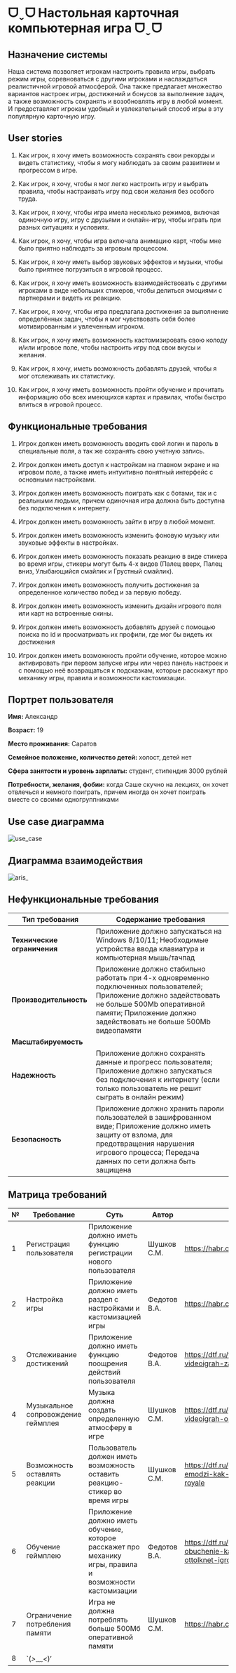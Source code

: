 # ᗜˬᗜ Настольная карточная компьютерная игра ᗜˬᗜ
## Назначение системы
Наша система позволяет игрокам настроить правила игры, выбрать режим игры, соревноваться с другими игроками и наслаждаться реалистичной игровой атмосферой. Она также предлагает множество вариантов настроек игры, достижений и бонусов за выполнение задач, а также возможность сохранять и возобновлять игру в любой момент. И предоставляет игрокам удобный и увлекательный способ игры в эту популярную карточную игру.

## User stories
1. Как игрок, я хочу иметь возможность сохранять свои рекорды и видеть статистику, чтобы я могу наблюдать за своим развитием и прогрессом в игре.

2. Как игрок, я хочу, чтобы я мог легко настроить игру и выбрать правила, чтобы настраивать игру под свои желания без особого труда.

3. Как игрок, я хочу, чтобы игра имела несколько режимов, включая одиночную игру, игру с друзьями и онлайн-игру, чтобы играть при разных ситуациях и условиях.

4. Как игрок, я хочу, чтобы игра включала анимацию карт, чтобы мне было приятно наблюдать за игровым процессом.

5. Как игрок, я хочу иметь выбор звуковых эффектов и музыки, чтобы было приятнее погрузиться в игровой процесс.

6. Как игрок, я хочу иметь возможность взаимодействовать с другими игроками в виде небольших стикеров, чтобы делиться эмоциями с партнерами и видеть их реакцию.

7. Как игрок, я хочу, чтобы игра предлагала достижения за выполнение определённых задач, чтобы я мог чувствовать себя более мотивированным и увлеченным игроком.

8. Как игрок, я хочу иметь возможность кастомизировать свою колоду и/или игровое поле, чтобы настроить игру под свои вкусы и желания.

9. Как игрок, я хочу, иметь возможность добавлять друзей, чтобы я мог отслеживать их статистику.

10. Как игрок, я хочу иметь возможность пройти обучение и прочитать информацию обо всех имеющихся картах и правилах, чтобы быстро влиться в игровой процесс.  

## Функциональные требования
1. Игрок должен иметь возможность вводить свой логин и пароль в специальные поля, а так же сохранять свою учетную запись.

2. Игрок должен иметь доступ к настройкам на главном экране и на игровом поле, а также иметь интуитивно понятный интерфейс с основными настройками.

3. Игрок должен иметь возможность поиграть как с ботами, так и с реальными людьми, причем одиночная игра должна быть доступна без подключения к интернету.

4. Игрок должен иметь возможность зайти в игру в любой момент.

5. Игрок должен иметь возможность изменить фоновую музыку или звуковые эффекты в настройках.

6. Игрок должен иметь возможность показать реакцию в виде стикера во время игры, стикеры могут быть 4-х видов (Палец вверх, Палец вниз, Улыбающийся смайлик и Грустный смайлик).

7. Игрок должен иметь возможность получить достижения за определенное количество побед и за первую победу.

8. Игрок должен иметь возможность изменить дизайн игрового поля или карт на встроенные скины.

9. Игрок должен иметь возможность добавлять друзей с помощью поиска по id и просматривать их профили, где мог бы видеть их достижения

10. Игрок должен иметь возможность пройти обучение, которое можно активировать при первом запуске игры или через панель настроек и с помощью неё возвращаться к подсказкам, которые расскажут про механику игры, правила и возможности кастомизации.

## Портрет пользователя
**Имя:** Александр

**Возраст:** 19

**Место проживания:** Саратов

**Семейное положение, количество детей:** холост, детей нет

**Сфера занятости и уровень зарплаты:** студент, стипендия 3000 рублей

**Потребности, желания, фобии:** когда Саше скучно на лекциях, он хочет отвлечься и немного поиграть, причем иногда он хочет поиграть вместе со своими одногруппниками

## Use case диаграмма
![use_case](https://user-images.githubusercontent.com/80702083/222981384-89fd3dd2-1e15-4f47-9e67-d7a107273e61.png)

## Диаграмма взаимодействия
![aris_](https://user-images.githubusercontent.com/80702083/224488040-6e29ef23-6608-4811-af2f-cc2357e28249.png)

## Нефункциональные требования
Тип требования | Содержание требования|
---------------|----------------------|
**Технические ограничения**| Приложение должно запускаться на Windows 8/10/11;  Необходимые устройства ввода клавиатура и компьютерная мышь/тачпад|
**Производительность**| Приложение должно стабильно работать при 4-х одновременно подключенных пользователей; Приложение должно задействовать не больше 500Mb оперативной памяти; Приложение должно задействовать не больше 500Mb видеопамяти  |
**Масштабируемость**| |
**Надежность**| Приложение должно сохранять данные и прогресс пользователя; Приложение должно запускаться без подключения к интернету (если только пользователь не решит сыграть в онлайн режим)|
**Безопасность**| Приложение должно хранить пароли пользователей в зашифрованном виде; Приложение должно иметь защиту от взлома, для предотвращения нарушения игрового процесса; Передача данных по сети должна быть защищена|

## Матрица требований
№ | Требование | Суть | Автор | Ссылки | Критерий проверки 
--|------------|------|-------|--------|-------------------
1| Регистрация пользователя| Приложение должно иметь функцию регистрации нового пользователя| Шушков С.М.| https://habr.com/ru/company/infopulse/blog/346318/| Регистрация нового пользователя| 
2| Настройка игры| Приложение должно иметь раздел с настройками и кастомизацией игры| Федотов В.А.| https://habr.com/ru/post/346370/| Возможность настроить игру| 
3| Отслеживание достижений| Приложение должно иметь функцию поощрения действий пользователя| Федотов В.А.| https://dtf.ru/flood/670347-dostizheniya-v-videoigrah-zachem-ih-vybivayut| Уведомление о правильном выполнении последовательности действий| 
4| Музыкальное сопровождение геймплея| Музыка должна создать определенную атмосферу в игре| Шушков С.М.| https://dtf.ru/games/622890-rol-muzyki-v-videoigrah-osnovy-chast-1| Во время игры воспроизводится приятные саундтреки| 
5| Возможность оставлять реакции| Пользователь должен иметь возможность оставить реакцию-стикер во время игры| Шушков С.М.| https://dtf.ru/gamedev/1053552-vnutriigrovye-emodzi-kak-my-sozdaem-animacii-dlya-rush-royale| Оставить стикер во время удачного сброса карт| 
6| Обучение геймплею| Приложение должно иметь обучение, которое расскажет про механику игры, правила и возможности кастомизации| Федотов В.А.| https://dtf.ru/gamedev/704380-nenavyazchivoe-obuchenie-kak-sozdat-tutorial-kotoryy-ne-ottolknet-igroka| Обучение показало игровые механики и рассказало о правилах игры и возможностях кастомизации
7| Ограничение потребления памяти| Игра не должна потреблять больше 500Мб оперативной памяти| Шушков С.М.| https://habr.com/ru/post/344822/| Проверка потребления памяти на бенчмарке
8| `(*>﹏<*)′











